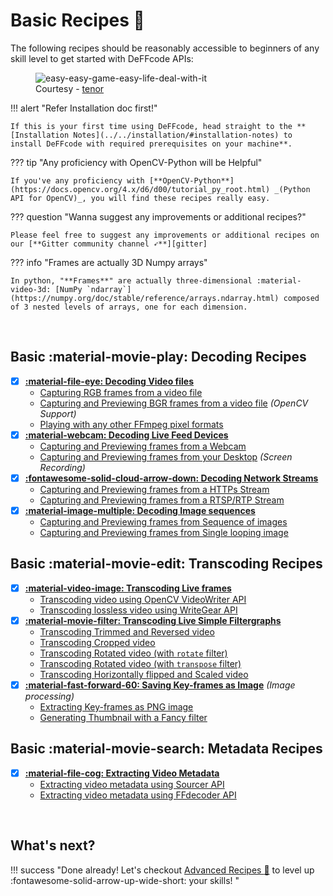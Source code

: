 <!--
===============================================
DeFFcode library source-code is deployed under the Apache 2.0 License:

Copyright (c) 2021 Abhishek Thakur(@abhiTronix) <abhi.una12@gmail.com>

Licensed under the Apache License, Version 2.0 (the "License");
you may not use this file except in compliance with the License.
You may obtain a copy of the License at

   http://www.apache.org/licenses/LICENSE-2.0

Unless required by applicable law or agreed to in writing, software
distributed under the License is distributed on an "AS IS" BASIS,
WITHOUT WARRANTIES OR CONDITIONS OF ANY KIND, either express or implied.
See the License for the specific language governing permissions and
limitations under the License.
===============================================
-->

# Basic Recipes :cake:


The following recipes should be reasonably accessible to beginners of any skill level to get started with DeFFcode APIs:


<figure>
<img src="https://c.tenor.com/uYqsM9uIyuYAAAAC/simple-easy.gif" loading="lazy" alt="easy-easy-game-easy-life-deal-with-it" />
<figcaption>Courtesy - <a href="https://tenor.com/view/simple-easy-easy-game-easy-life-deal-with-it-gif-9276124">tenor</a></figcaption>
</figure>

!!! alert "Refer Installation doc first!"

    If this is your first time using DeFFcode, head straight to the **[Installation Notes](../../installation/#installation-notes) to install DeFFcode with required prerequisites on your machine**.


??? tip "Any proficiency with OpenCV-Python will be Helpful"
    
    If you've any proficiency with [**OpenCV-Python**](https://docs.opencv.org/4.x/d6/d00/tutorial_py_root.html) _(Python API for OpenCV)_, you will find these recipes really easy. 

??? question "Wanna suggest any improvements or additional recipes?"

    Please feel free to suggest any improvements or additional recipes on our [**Gitter community channel ➶**][gitter]

??? info "Frames are actually 3D Numpy arrays"
    
    In python, "**Frames**" are actually three-dimensional :material-video-3d: [NumPy `ndarray`](https://numpy.org/doc/stable/reference/arrays.ndarray.html) composed of 3 nested levels of arrays, one for each dimension.


&thinsp;

## Basic :material-movie-play: Decoding Recipes

- [x] **[:material-file-eye: Decoding Video files](../basic/decode-video-files/#decoding-video-files)**
    - [Capturing RGB frames from a video file](../basic/decode-video-files/#capturing-rgb-frames-from-a-video-file)
    - [Capturing and Previewing BGR frames from a video file](../basic/decode-video-files/#capturing-and-previewing-bgr-frames-from-a-video-file) _(OpenCV Support)_
    - [Playing with any other FFmpeg pixel formats](../basic/decode-video-files/#capturing-and-previewing-bgr-frames-from-a-video-file)
- [x] **[:material-webcam: Decoding Live Feed Devices](../basic/decode-live-feed-devices/#decoding-live-feed-devices)**
    - [Capturing and Previewing frames from a Webcam](../basic/decode-live-feed-devices/#capturing-and-previewing-frames-from-a-webcam)
    - [Capturing and Previewing frames from your Desktop](../basic/decode-live-feed-devices/#capturing-and-previewing-frames-from-your-desktop) _(Screen Recording)_
- [x] **[:fontawesome-solid-cloud-arrow-down: Decoding Network Streams](../basic/decode-network-streams/#decoding-network-streams)**
    - [Capturing and Previewing frames from a HTTPs Stream](../basic/decode-network-streams/#capturing-and-previewing-frames-from-a-https-stream)
    - [Capturing and Previewing frames from a RTSP/RTP Stream](../basic/decode-network-streams/#capturing-and-previewing-frames-from-a-rtsprtp-stream)
- [x] **[:material-image-multiple: Decoding Image sequences](../basic/decode-image-sequences/#decoding-image-sequences)**
    - [Capturing and Previewing frames from Sequence of images](../basic/decode-image-sequences/#capturing-and-previewing-frames-from-sequence-of-images)
    - [Capturing and Previewing frames from Single looping image](../basic/decode-image-sequences/#capturing-and-previewing-frames-from-single-looping-image)

<div class="spacer"></div>

## Basic :material-movie-edit: Transcoding Recipes

- [x] **[:material-video-image: Transcoding Live frames](../basic/transcode-live-frames/)**
    - [Transcoding video using OpenCV VideoWriter API](../basic/transcode-live-frames/#transcoding-video-using-opencv-videowriter-api)
    - [Transcoding lossless video using WriteGear API](../basic/transcode-live-frames/#transcoding-lossless-video-using-writegear-api)
- [x] **[:material-movie-filter: Transcoding Live Simple Filtergraphs](../basic/transcode-live-frames-simplegraphs/#transcoding-live-simple-filtergraphs)**
    - [Transcoding Trimmed and Reversed video](../basic/transcode-live-frames-simplegraphs/#transcoding-trimmed-and-reversed-video)
    - [Transcoding Cropped video](../basic/transcode-live-frames-simplegraphs/#transcoding-cropped-video)
    - [Transcoding Rotated video (with `rotate` filter)](../basic/transcode-live-frames-simplegraphs/#transcoding-rotated-video-with-rotate-filter)
    - [Transcoding Rotated video (with `transpose` filter)](../basic/transcode-live-frames-simplegraphs/#transcoding-rotated-video-with-transpose-filter)   
    - [Transcoding Horizontally flipped and Scaled video](../basic/transcode-live-frames-simplegraphs/#transcoding-horizontally-flipped-and-scaled-video)
- [x] **[:material-fast-forward-60: Saving Key-frames as Image](../basic/save-keyframe-image/#saving-key-frames-as-image)** _(Image processing)_
    - [Extracting Key-frames as PNG image](../basic/save-keyframe-image/#extracting-key-frames-as-png-image)
    - [Generating Thumbnail with a Fancy filter](../basic/save-keyframe-image/#generating-thumbnail-with-a-fancy-filter)

<div class="spacer"></div>

## Basic :material-movie-search: Metadata Recipes

- [x] **[:material-file-cog: Extracting Video Metadata](../basic/extract-video-metadata/#extracting-video-metadata)**
    - [Extracting video metadata using Sourcer API](../basic/extract-video-metadata/#extracting-video-metadata-using-sourcer-api)
    - [Extracting video metadata using FFdecoder API](../basic/extract-video-metadata/#extracting-video-metadata-using-ffdecoder-api)



&thinsp;


## What's next?

!!! success "Done already! Let's checkout [Advanced Recipes :croissant:](../advanced) to level up :fontawesome-solid-arrow-up-wide-short: your skills! " 


&thinsp;


<!--
External URLs
-->
[gitter]: https://gitter.im/deffcode-python/community
[ffmpeg]:https://www.ffmpeg.org/